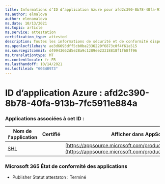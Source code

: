 ```yaml
---
title: Informations d’ID d’application Azure pour afd2c390-8b78-40fa-913b-7fc5911e884a
ms.author: elmalova
author: elenamalova
ms.date: 10/13/2021
ms.topic: article
ms.service: attestation
certification_type: attested
description: Toutes les informations de sécurité et de conformité disponibles pour afd2c390-8b78-40fa-913b-7fc5911e884a.
ms.openlocfilehash: ae3d6693dff5cb0ba2336220f6873c0f4f61a515
ms.sourcegitcommit: d49943662d5e28a9c1289ee23318818f1f68ff96
ms.translationtype: MT
ms.contentlocale: fr-FR
ms.lasthandoff: 10/14/2021
ms.locfileid: "60340973"
---
```

# <a name="azure-app-id-afd2c390-8b78-40fa-913b-7fc5911e884a"></a>ID d’application Azure : afd2c390-8b78-40fa-913b-7fc5911e884a


### <a name="apps-associated-with-this-id"></a>Applications associées à cet ID :
| **Nom de l'application** | **Certifié** | **Afficher dans AppSource** |
|--------------|---------------|-----------------------|
| [SHL](https://docs.microsoft.com/microsoft-365-app-certification/forward/WA200002887) |  | [https://appsource.microsoft.com/product/office/WA200002887](https://appsource.microsoft.com/product/office/WA200002887) |

### <a name="microsoft-365-app-compliance-status"></a>Microsoft 365 État de conformité des applications
- Publisher Statut attestaton : Terminé
